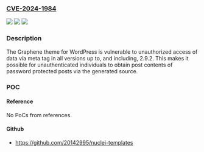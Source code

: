 ### [CVE-2024-1984](https://cve.mitre.org/cgi-bin/cvename.cgi?name=CVE-2024-1984)
![](https://img.shields.io/static/v1?label=Product&message=Graphene&color=blue)
![](https://img.shields.io/static/v1?label=Version&message=*%3C%3D%202.9.2%20&color=brighgreen)
![](https://img.shields.io/static/v1?label=Vulnerability&message=CWE-862%20Missing%20Authorization&color=brighgreen)

### Description

The Graphene theme for WordPress is vulnerable to unauthorized access of data via meta tag in all versions up to, and including, 2.9.2. This makes it possible for unauthenticated individuals to obtain post contents of password protected posts via the generated source.

### POC

#### Reference
No PoCs from references.

#### Github
- https://github.com/20142995/nuclei-templates

